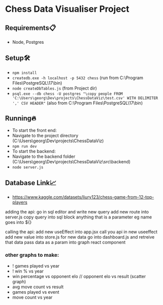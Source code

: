 # Chess Data Visualiser Project

## Requirements📋

-   Node, Postgres

## Setup🛠️

-   `npm install`
-   `createdb.exe -h localhost -p 5432 chess` (run from C:\Program
    Files\PostgreSQL\17\bin)
-   `node createDbTables.js` (from Project dir)
-   `psql.exe --db chess -U postgres "\copy people FROM 'C:\Users\georg\Dev\projects\ChessDataViz\test.csv' WITH DELIMITER ',' CSV HEADER"`
    (also from C:\Program Files\PostgreSQL\17\bin)

## Running🔥

-   To start the front end:
-   Navigate to the project directory (C:\Users\georg\Dev\projects\ChessDataViz)
-   `npm run dev`
-   To start the backend:
-   Navigate to the backend folder
    (C:\Users\georg\Dev\projects\ChessDataViz\src\backend)
-   `node server.js`

## Database Link📈

-   https://www.kaggle.com/datasets/liury123/chess-game-from-12-top-players

adding the api: go in sql editor and write new query add new route into
server.js copy query into sql block anything that is a parameter eg name goes
into ${}

calling the api: add new useEffect into app.jsx call you api in new useeffect
add new value into store.js for new data go into dashboard.js and retreive that
data pass data as a param into graph react component

### other graphs to make:

<!-- - ! win percentage vs game length (move count, 0-20, 21-40, 41-60, 61-80, 81-100, 100+) -->

-   ! games played vs year
-   ! win % vs year
-   win percentage vs opponent elo // opponent elo vs result (scatter graph)
-   avg move count vs result
-   games played vs event
-   move count vs year
